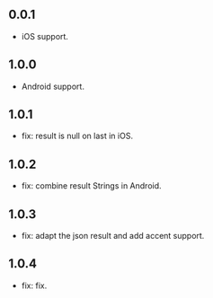 ## 0.0.1

* iOS support.

## 1.0.0

* Android support.

## 1.0.1

* fix: result is null on last in iOS.

## 1.0.2

* fix: combine result Strings in Android.

## 1.0.3

* fix: adapt the json result and add accent support.

## 1.0.4

* fix: fix.